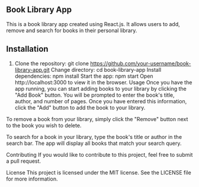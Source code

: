 ## Book Library App
This is a book library app created using React.js. It allows users to add, remove and search for books in their personal library.

## Installation
1. Clone the repository: git clone https://github.com/your-username/book-library-app.git
Change directory: cd book-library-app
Install dependencies: npm install
Start the app: npm start
Open http://localhost:3000 to view it in the browser.
Usage
Once you have the app running, you can start adding books to your library by clicking the "Add Book" button. You will be prompted to enter the book's title, author, and number of pages. Once you have entered this information, click the "Add" button to add the book to your library.

To remove a book from your library, simply click the "Remove" button next to the book you wish to delete.

To search for a book in your library, type the book's title or author in the search bar. The app will display all books that match your search query.

Contributing
If you would like to contribute to this project, feel free to submit a pull request.

License
This project is licensed under the MIT license. See the LICENSE file for more information.